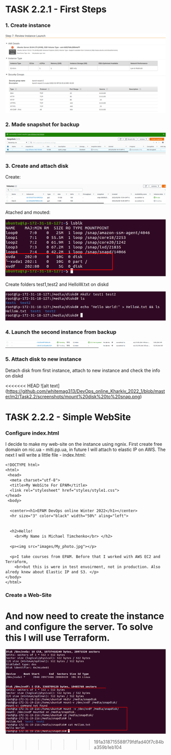 #   TASK 2.2.1 - First Steps

###  1. Create instance

![alt text](https://github.com/whitemag313/DevOps_online_Kharkiv_2022_1/blob/master/m2/Task2.2/screenshots/create_instance.png)

### 2. Made snapshot for backup

![alt text](https://github.com/whitemag313/DevOps_online_Kharkiv_2022_1/blob/master/m2/Task2.2/screenshots/make%20a%20snapshot.png)

### 3. Create and attach disk
Create:

![alt text](https://github.com/whitemag313/DevOps_online_Kharkiv_2022_1/blob/master/m2/Task2.2/screenshots/create%20Disk%20D.png)

Atached and mouted:

![alt text](https://github.com/whitemag313/DevOps_online_Kharkiv_2022_1/blob/master/m2/Task2.2/screenshots/atached%20disk%20d.png)

Create folders test1,test2 and HelloW.txt on diskd

![alt text](https://github.com/whitemag313/DevOps_online_Kharkiv_2022_1/blob/master/m2/Task2.2/screenshots/craete%20some%20files.png)

### 4. Launch the second instance from backup

![alt text](https://github.com/whitemag313/DevOps_online_Kharkiv_2022_1/blob/master/m2/Task2.2/screenshots/create%20inst%20from%20snapshot.png)

### 5.  Attach disk to new instance

Detach disk from first instance, attach to new instance and check the info on diskd

<<<<<<< HEAD
![alt text] (https://github.com/whitemag313/DevOps_online_Kharkiv_2022_1/blob/master/m2/Task2.2/screenshots/mount%20disk%20to%20snap.png)

# TASK 2.2.2 - Simple WebSite

### Configure index.html

I decide to make my web-site on the instance using ngnix. First create free domain on nic.ua - miti.pp.ua, in  future I will attach to elastic IP on AWS.
The next I will write a little file - index.html:

```
<!DOCTYPE html>
<html>
 <head>
  <meta charset="utf-8">
  <title>My WebSite For EPAM</title>
  <link rel="stylesheet" href="styles/style1.css">
</head>
 <body>

  <center><h1>EPAM DevOps online Winter 2022</h1></center>
  <hr size="3" color="black" width="50%" aling="left">


  <h2>Hello!
    <br>My Name is Michael Timchenko</br> </h2>

  <p><img src="images/My_photo.jpg"></p>

  <p>I take courses from EPAM. Before that I worked with AWS EC2 and Terraform,
    <br>but this is were in test envoirment, not in production. Also alredy knew about Elastic IP and S3. </p>
</body>
</html>
```
### Create a Web-Site
And now need to create the instance and configure the server. To solve this I will use Terraform.
=======
![alt text](https://github.com/whitemag313/DevOps_online_Kharkiv_2022_1/blob/master/m2/Task2.2/screenshots/mount%20disk%20to%20snap.png)
>>>>>>> 191a318715588f79fdfad40f7c84ba359b1eb104
